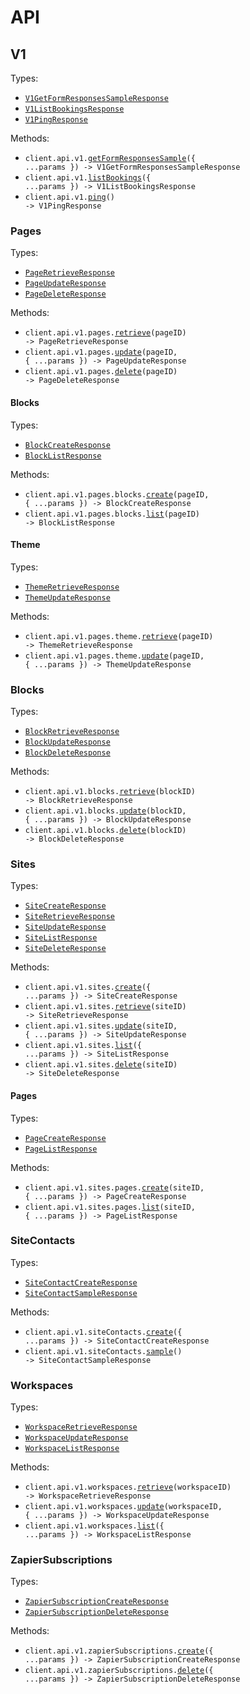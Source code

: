 # API

## V1

Types:

- <code><a href="./src/resources/api/v1/v1.ts">V1GetFormResponsesSampleResponse</a></code>
- <code><a href="./src/resources/api/v1/v1.ts">V1ListBookingsResponse</a></code>
- <code><a href="./src/resources/api/v1/v1.ts">V1PingResponse</a></code>

Methods:

- <code title="get /api/v1/form-responses/sample">client.api.v1.<a href="./src/resources/api/v1/v1.ts">getFormResponsesSample</a>({ ...params }) -> V1GetFormResponsesSampleResponse</code>
- <code title="get /api/v1/bookings">client.api.v1.<a href="./src/resources/api/v1/v1.ts">listBookings</a>({ ...params }) -> V1ListBookingsResponse</code>
- <code title="get /api/v1/ping">client.api.v1.<a href="./src/resources/api/v1/v1.ts">ping</a>() -> V1PingResponse</code>

### Pages

Types:

- <code><a href="./src/resources/api/v1/pages/pages.ts">PageRetrieveResponse</a></code>
- <code><a href="./src/resources/api/v1/pages/pages.ts">PageUpdateResponse</a></code>
- <code><a href="./src/resources/api/v1/pages/pages.ts">PageDeleteResponse</a></code>

Methods:

- <code title="get /api/v1/pages/{pageId}">client.api.v1.pages.<a href="./src/resources/api/v1/pages/pages.ts">retrieve</a>(pageID) -> PageRetrieveResponse</code>
- <code title="patch /api/v1/pages/{pageId}">client.api.v1.pages.<a href="./src/resources/api/v1/pages/pages.ts">update</a>(pageID, { ...params }) -> PageUpdateResponse</code>
- <code title="delete /api/v1/pages/{pageId}">client.api.v1.pages.<a href="./src/resources/api/v1/pages/pages.ts">delete</a>(pageID) -> PageDeleteResponse</code>

#### Blocks

Types:

- <code><a href="./src/resources/api/v1/pages/blocks.ts">BlockCreateResponse</a></code>
- <code><a href="./src/resources/api/v1/pages/blocks.ts">BlockListResponse</a></code>

Methods:

- <code title="post /api/v1/pages/{pageId}/blocks">client.api.v1.pages.blocks.<a href="./src/resources/api/v1/pages/blocks.ts">create</a>(pageID, { ...params }) -> BlockCreateResponse</code>
- <code title="get /api/v1/pages/{pageId}/blocks">client.api.v1.pages.blocks.<a href="./src/resources/api/v1/pages/blocks.ts">list</a>(pageID) -> BlockListResponse</code>

#### Theme

Types:

- <code><a href="./src/resources/api/v1/pages/theme.ts">ThemeRetrieveResponse</a></code>
- <code><a href="./src/resources/api/v1/pages/theme.ts">ThemeUpdateResponse</a></code>

Methods:

- <code title="get /api/v1/pages/{pageId}/theme">client.api.v1.pages.theme.<a href="./src/resources/api/v1/pages/theme.ts">retrieve</a>(pageID) -> ThemeRetrieveResponse</code>
- <code title="patch /api/v1/pages/{pageId}/theme">client.api.v1.pages.theme.<a href="./src/resources/api/v1/pages/theme.ts">update</a>(pageID, { ...params }) -> ThemeUpdateResponse</code>

### Blocks

Types:

- <code><a href="./src/resources/api/v1/blocks.ts">BlockRetrieveResponse</a></code>
- <code><a href="./src/resources/api/v1/blocks.ts">BlockUpdateResponse</a></code>
- <code><a href="./src/resources/api/v1/blocks.ts">BlockDeleteResponse</a></code>

Methods:

- <code title="get /api/v1/blocks/{blockId}">client.api.v1.blocks.<a href="./src/resources/api/v1/blocks.ts">retrieve</a>(blockID) -> BlockRetrieveResponse</code>
- <code title="patch /api/v1/blocks/{blockId}">client.api.v1.blocks.<a href="./src/resources/api/v1/blocks.ts">update</a>(blockID, { ...params }) -> BlockUpdateResponse</code>
- <code title="delete /api/v1/blocks/{blockId}">client.api.v1.blocks.<a href="./src/resources/api/v1/blocks.ts">delete</a>(blockID) -> BlockDeleteResponse</code>

### Sites

Types:

- <code><a href="./src/resources/api/v1/sites/sites.ts">SiteCreateResponse</a></code>
- <code><a href="./src/resources/api/v1/sites/sites.ts">SiteRetrieveResponse</a></code>
- <code><a href="./src/resources/api/v1/sites/sites.ts">SiteUpdateResponse</a></code>
- <code><a href="./src/resources/api/v1/sites/sites.ts">SiteListResponse</a></code>
- <code><a href="./src/resources/api/v1/sites/sites.ts">SiteDeleteResponse</a></code>

Methods:

- <code title="post /api/v1/sites">client.api.v1.sites.<a href="./src/resources/api/v1/sites/sites.ts">create</a>({ ...params }) -> SiteCreateResponse</code>
- <code title="get /api/v1/sites/{siteId}">client.api.v1.sites.<a href="./src/resources/api/v1/sites/sites.ts">retrieve</a>(siteID) -> SiteRetrieveResponse</code>
- <code title="patch /api/v1/sites/{siteId}">client.api.v1.sites.<a href="./src/resources/api/v1/sites/sites.ts">update</a>(siteID, { ...params }) -> SiteUpdateResponse</code>
- <code title="get /api/v1/sites">client.api.v1.sites.<a href="./src/resources/api/v1/sites/sites.ts">list</a>({ ...params }) -> SiteListResponse</code>
- <code title="delete /api/v1/sites/{siteId}">client.api.v1.sites.<a href="./src/resources/api/v1/sites/sites.ts">delete</a>(siteID) -> SiteDeleteResponse</code>

#### Pages

Types:

- <code><a href="./src/resources/api/v1/sites/pages.ts">PageCreateResponse</a></code>
- <code><a href="./src/resources/api/v1/sites/pages.ts">PageListResponse</a></code>

Methods:

- <code title="post /api/v1/sites/{siteId}/pages">client.api.v1.sites.pages.<a href="./src/resources/api/v1/sites/pages.ts">create</a>(siteID, { ...params }) -> PageCreateResponse</code>
- <code title="get /api/v1/sites/{siteId}/pages">client.api.v1.sites.pages.<a href="./src/resources/api/v1/sites/pages.ts">list</a>(siteID, { ...params }) -> PageListResponse</code>

### SiteContacts

Types:

- <code><a href="./src/resources/api/v1/site-contacts.ts">SiteContactCreateResponse</a></code>
- <code><a href="./src/resources/api/v1/site-contacts.ts">SiteContactSampleResponse</a></code>

Methods:

- <code title="post /api/v1/site-contacts">client.api.v1.siteContacts.<a href="./src/resources/api/v1/site-contacts.ts">create</a>({ ...params }) -> SiteContactCreateResponse</code>
- <code title="get /api/v1/site-contacts/sample">client.api.v1.siteContacts.<a href="./src/resources/api/v1/site-contacts.ts">sample</a>() -> SiteContactSampleResponse</code>

### Workspaces

Types:

- <code><a href="./src/resources/api/v1/workspaces.ts">WorkspaceRetrieveResponse</a></code>
- <code><a href="./src/resources/api/v1/workspaces.ts">WorkspaceUpdateResponse</a></code>
- <code><a href="./src/resources/api/v1/workspaces.ts">WorkspaceListResponse</a></code>

Methods:

- <code title="get /api/v1/workspaces/{workspaceId}">client.api.v1.workspaces.<a href="./src/resources/api/v1/workspaces.ts">retrieve</a>(workspaceID) -> WorkspaceRetrieveResponse</code>
- <code title="patch /api/v1/workspaces/{workspaceId}">client.api.v1.workspaces.<a href="./src/resources/api/v1/workspaces.ts">update</a>(workspaceID, { ...params }) -> WorkspaceUpdateResponse</code>
- <code title="get /api/v1/workspaces">client.api.v1.workspaces.<a href="./src/resources/api/v1/workspaces.ts">list</a>({ ...params }) -> WorkspaceListResponse</code>

### ZapierSubscriptions

Types:

- <code><a href="./src/resources/api/v1/zapier-subscriptions.ts">ZapierSubscriptionCreateResponse</a></code>
- <code><a href="./src/resources/api/v1/zapier-subscriptions.ts">ZapierSubscriptionDeleteResponse</a></code>

Methods:

- <code title="post /api/v1/zapier-subscriptions">client.api.v1.zapierSubscriptions.<a href="./src/resources/api/v1/zapier-subscriptions.ts">create</a>({ ...params }) -> ZapierSubscriptionCreateResponse</code>
- <code title="delete /api/v1/zapier-subscriptions">client.api.v1.zapierSubscriptions.<a href="./src/resources/api/v1/zapier-subscriptions.ts">delete</a>({ ...params }) -> ZapierSubscriptionDeleteResponse</code>
